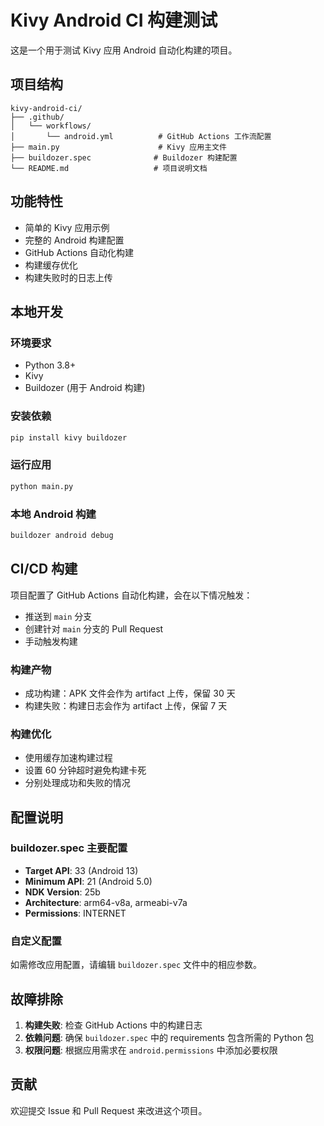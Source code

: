 # Kivy Android CI 构建测试

这是一个用于测试 Kivy 应用 Android 自动化构建的项目。

## 项目结构

```
kivy-android-ci/
├── .github/
│   └── workflows/
│       └── android.yml          # GitHub Actions 工作流配置
├── main.py                      # Kivy 应用主文件
├── buildozer.spec              # Buildozer 构建配置
└── README.md                   # 项目说明文档
```

## 功能特性

- 简单的 Kivy 应用示例
- 完整的 Android 构建配置
- GitHub Actions 自动化构建
- 构建缓存优化
- 构建失败时的日志上传

## 本地开发

### 环境要求

- Python 3.8+
- Kivy
- Buildozer (用于 Android 构建)

### 安装依赖

```bash
pip install kivy buildozer
```

### 运行应用

```bash
python main.py
```

### 本地 Android 构建

```bash
buildozer android debug
```

## CI/CD 构建

项目配置了 GitHub Actions 自动化构建，会在以下情况触发：

- 推送到 `main` 分支
- 创建针对 `main` 分支的 Pull Request
- 手动触发构建

### 构建产物

- 成功构建：APK 文件会作为 artifact 上传，保留 30 天
- 构建失败：构建日志会作为 artifact 上传，保留 7 天

### 构建优化

- 使用缓存加速构建过程
- 设置 60 分钟超时避免构建卡死
- 分别处理成功和失败的情况

## 配置说明

### buildozer.spec 主要配置

- **Target API**: 33 (Android 13)
- **Minimum API**: 21 (Android 5.0)
- **NDK Version**: 25b
- **Architecture**: arm64-v8a, armeabi-v7a
- **Permissions**: INTERNET

### 自定义配置

如需修改应用配置，请编辑 `buildozer.spec` 文件中的相应参数。

## 故障排除

1. **构建失败**: 检查 GitHub Actions 中的构建日志
2. **依赖问题**: 确保 `buildozer.spec` 中的 requirements 包含所需的 Python 包
3. **权限问题**: 根据应用需求在 `android.permissions` 中添加必要权限

## 贡献

欢迎提交 Issue 和 Pull Request 来改进这个项目。